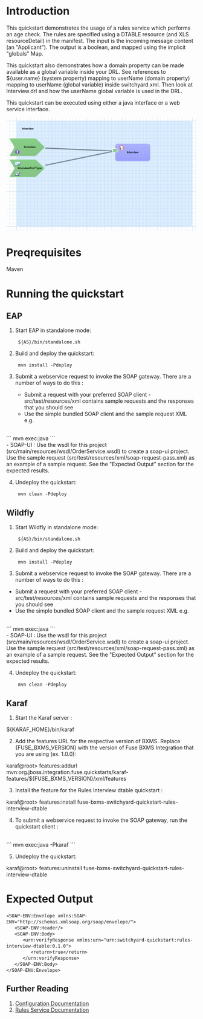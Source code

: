 Introduction
============
This quickstart demonstrates the usage of a rules service which performs an age check.
The rules are specified using a DTABLE resource (and XLS resourceDetail) in the manifest.
The input is the incoming message content (an "Applicant").
The output is a boolean, and mapped using the implicit "globals" Map.

This quickstart also demonstrates how a domain property can be made available as a global variable inside your DRL.
See references to ${user.name} (system property) mapping to userName (domain property) mapping to userName (global variable) inside switchyard.xml.
Then look at Interview.drl and how the userName global variable is used in the DRL.

This quickstart can be executed using either a java interface or a web service interface.

![Rules Interview Quickstart](https://github.com/jboss-switchyard/quickstarts/raw/master/rules-interview-dtable/rules-interview-dtable.jpg)


Preqrequisites 
==============
Maven

Running the quickstart
======================


EAP
----------
1. Start EAP in standalone mode:

        ${AS}/bin/standalone.sh

2. Build and deploy the quickstart: 

        mvn install -Pdeploy

3. Submit a webservice request to invoke the SOAP gateway.  There are a number of ways to do this :
    - Submit a request with your preferred SOAP client - src/test/resources/xml contains 
      sample requests and the responses that you should see
    - Use the simple bundled SOAP client and the sample request XML e.g.
<br/>
```
        mvn exec:java
```
<br/>
    - SOAP-UI : Use the wsdl for this project (src/main/resources/wsdl/OrderService.wsdl) to 
      create a soap-ui project. Use the sample request (src/test/resources/xml/soap-request-pass.xml) 
      as an example of a sample request.  See the "Expected Output" section for the expected results. 


4. Undeploy the quickstart:

        mvn clean -Pdeploy


Wildfly
----------
1. Start Wildfly in standalone mode:

        ${AS}/bin/standalone.sh

2. Build and deploy the quickstart: 

        mvn install -Pdeploy

3. Submit a webservice request to invoke the SOAP gateway.  There are a number of ways to do this :
- Submit a request with your preferred SOAP client - src/test/resources/xml contains 
sample requests and the responses that you should see
- Use the simple bundled SOAP client and the sample request XML e.g.
<br/>
```
        mvn exec:java
```
<br/>
- SOAP-UI : Use the wsdl for this project (src/main/resources/wsdl/OrderService.wsdl) to 
create a soap-ui project. Use the sample request (src/test/resources/xml/soap-request-pass.xml) 
as an example of a sample request.  See the "Expected Output" section for the expected results. 


4. Undeploy the quickstart:

        mvn clean -Pdeploy


Karaf
----------
1. Start the Karaf server :

${KARAF_HOME}/bin/karaf

2. Add the features URL for the respective version of BXMS.   Replace {FUSE_BXMS_VERSION}
with the version of Fuse BXMS Integration that you are using (ex. 1.0.0): 

karaf@root> features:addurl mvn:org.jboss.integration.fuse.quickstarts/karaf-features/${FUSE_BXMS_VERSION}/xml/features


3. Install the feature for the Rules Interview dtable quickstart :

karaf@root> features:install fuse-bxms-switchyard-quickstart-rules-interview-dtable

4. To submit a webservice request to invoke the SOAP gateway, run the quickstart client :
<br/>
```
mvn exec:java -Pkaraf
```
<br/>

5. Undeploy the quickstart:

karaf@root> features:uninstall fuse-bxms-switchyard-quickstart-rules-interview-dtable


Expected Output
===============
```
<SOAP-ENV:Envelope xmlns:SOAP-ENV="http://schemas.xmlsoap.org/soap/envelope/">
   <SOAP-ENV:Header/>
   <SOAP-ENV:Body>
      <urn:verifyResponse xmlns:urn="urn:switchyard-quickstart:rules-interview-dtable:0.1.0">
         <return>true</return>
      </urn:verifyResponse>
   </SOAP-ENV:Body>
</SOAP-ENV:Envelope>
```



## Further Reading

1. [Configuration Documentation](https://docs.jboss.org/author/display/SWITCHYARD/Configuration)
2. [Rules Service Documentation](https://docs.jboss.org/author/display/SWITCHYARD/Rules)
